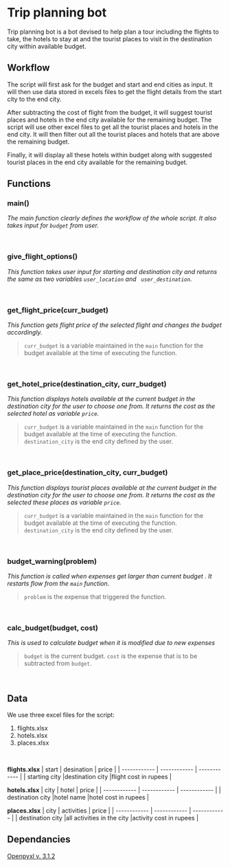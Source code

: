 
# Trip planning bot

Trip planning bot is a bot devised to help plan a tour including the flights to take, the hotels to stay at and the tourist places to visit in the destination city within available budget.     


## Workflow
The script will first ask for the budget and start and end cities as input. It will then use data stored in excels files to get the flight details from the start city to the end city. 

After subtracting the cost of flight from the budget, it will suggest tourist places and hotels in the end city available for the remaining budget. The script will use other excel files to get all the tourist places and hotels in the end city. It will then filter out all the tourist places and hotels that are above the remaining budget.

Finally, it will display all these hotels within budget along with suggested tourist places in the end city available for the remaining budget.

## Functions

###  main()
*The main function clearly defines the workflow of the whole script. It also takes input for `budget` from user.*

<br>

### give_flight_options()
*This function takes user input for starting and destination city and returns the same as two variables `user_location` and ` user_destination`.*

<br>

### get_flight_price(curr_budget)
 *This function gets flight price of the selected flight and changes the budget accordingly.*
>`curr_budget` is a variable maintained in the `main` function for the   budget available at the time of executing the function. 

<br>

### get_hotel_price(destination_city, curr_budget)
*This function displays  hotels available  at the current budget in the destination city for the user to choose one from. It returns the cost as the selected hotel as variable `price`.*
> `curr_budget` is a variable maintained in the `main` function for the   budget available at the time of executing the function.
`destination_city` is the end city defined by the user.

<br>

### get_place_price(destination_city, curr_budget)
*This function displays  tourist places available  at the current budget in the destination city for the user to choose one from. It returns the cost as the selected these places as variable `price`.*
> `curr_budget` is a variable maintained in the `main` function for the   budget available at the time of executing the function.
>`destination_city` is the end city defined by the user.

<br>

### budget_warning(problem)
*This function is called when expenses get larger than current budget . It restarts flow  from the `main` function*.
> `problem` is the expense that triggered the function.

<br>

### calc_budget(budget, cost)
*This is used to calculate budget when it is modified due to new expenses*
> `budget` is the current budget.
> `cost` is the expense that is to be subtracted from `budget`.

<br>

## Data
We use three excel files for the script:
1. flights.xlsx
2. hotels.xlsx
3. places.xlsx

<br>

**flights.xlsx** 
|  start | desination   | price   |
| ------------ | ------------ | ------------ |
|  starting city |destination city   |flight cost in rupees   |

**hotels.xlsx** 
|  city | hotel   | price   |
| ------------ | ------------ | ------------ |
|  destination city  |hotel name   |hotel cost in rupees   |

**places.xlsx** 
|  city | activities   | price   |
| ------------ | ------------ | ------------ |
|  destination city  |all activities in the city   |activity cost in rupees   |


## Dependancies
[Openpyxl v. 3.1.2](https://pypi.org/project/openpyxl/ "Openpyxl")
